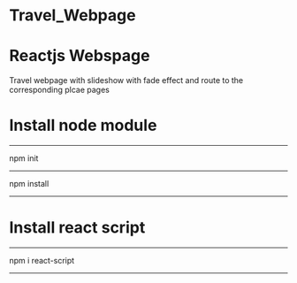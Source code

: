 # Travel_Webpage
# Reactjs Webspage
 Travel webpage with slideshow with fade effect and route to the corresponding plcae pages

# Install node module
<hr>
npm init
<hr>
npm install
<hr>

# Install react script
<hr>
npm i react-script
<hr>
